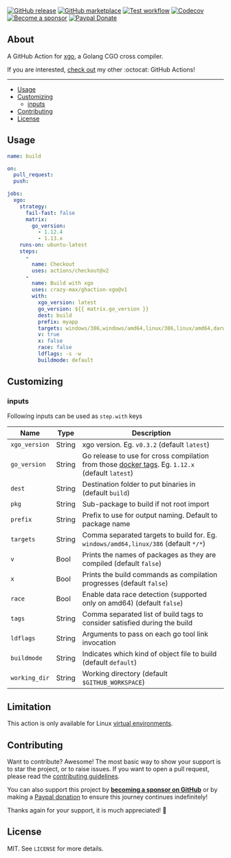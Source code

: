 [![GitHub release](https://img.shields.io/github/release/crazy-max/ghaction-xgo.svg?style=flat-square)](https://github.com/crazy-max/ghaction-xgo/releases/latest)
[![GitHub marketplace](https://img.shields.io/badge/marketplace-golang--cgo--cross--compiler-blue?logo=github&style=flat-square)](https://github.com/marketplace/actions/golang-cgo-cross-compiler)
[![Test workflow](https://img.shields.io/github/workflow/status/crazy-max/ghaction-xgo/test?label=test&logo=github&style=flat-square)](https://github.com/crazy-max/ghaction-xgo/actions?workflow=test)
[![Codecov](https://img.shields.io/codecov/c/github/crazy-max/ghaction-xgo?logo=codecov&style=flat-square)](https://codecov.io/gh/crazy-max/ghaction-xgo)
[![Become a sponsor](https://img.shields.io/badge/sponsor-crazy--max-181717.svg?logo=github&style=flat-square)](https://github.com/sponsors/crazy-max)
[![Paypal Donate](https://img.shields.io/badge/donate-paypal-00457c.svg?logo=paypal&style=flat-square)](https://www.paypal.me/crazyws)

## About

A GitHub Action for [xgo](https://github.com/crazy-max/xgo), a Golang CGO cross compiler.

If you are interested, [check out](https://git.io/Je09Y) my other :octocat: GitHub Actions!

___

* [Usage](#usage)
* [Customizing](#customizing)
  * [inputs](#inputs)
* [Contributing](#contributing)
* [License](#license)

## Usage

```yaml
name: build

on:
  pull_request:
  push:

jobs:
  xgo:
    strategy:
      fail-fast: false
      matrix:
        go_version:
          - 1.12.4
          - 1.13.x
    runs-on: ubuntu-latest
    steps:
      -
        name: Checkout
        uses: actions/checkout@v2
      -
        name: Build with xgo
        uses: crazy-max/ghaction-xgo@v1
        with:
          xgo_version: latest
          go_version: ${{ matrix.go_version }}
          dest: build
          prefix: myapp
          targets: windows/386,windows/amd64,linux/386,linux/amd64,darwin/386,darwin/amd64
          v: true
          x: false
          race: false
          ldflags: -s -w
          buildmode: default
```

## Customizing

### inputs

Following inputs can be used as `step.with` keys

| Name            | Type    | Description                                                                                                                      |
|-----------------|---------|----------------------------------------------------------------------------------------------------------------------------------|
| `xgo_version`   | String  | xgo version. Eg. `v0.3.2` (default `latest`)                                                                                     |
| `go_version`    | String  | Go release to use for cross compilation from those [docker tags](https://hub.docker.com/r/crazymax/xgo/tags/). Eg. `1.12.x` (default `latest`) |
| `dest`          | String  | Destination folder to put binaries in (default `build`)                                                                          |
| `pkg`           | String  | Sub-package to build if not root import                                                                                          |
| `prefix`        | String  | Prefix to use for output naming. Default to package name                                                                         |
| `targets`       | String  | Comma separated targets to build for. Eg. `windows/amd64,linux/386` (default `*/*`)                                              |
| `v`             | Bool    | Prints the names of packages as they are compiled (default `false`)                                                              |
| `x`             | Bool    | Prints the build commands as compilation progresses (default `false`)                                                            |
| `race`          | Bool    | Enable data race detection (supported only on amd64) (default `false`)                                                           |
| `tags`          | String  | Comma separated list of build tags to consider satisfied during the build                                                        |
| `ldflags`       | String  | Arguments to pass on each go tool link invocation                                                                                |
| `buildmode`     | String  | Indicates which kind of object file to build (default `default`)                                                                 |
| `working_dir`   | String  | Working directory (default `$GITHUB_WORKSPACE`)                                                                                  |

## Limitation

This action is only available for Linux [virtual environments](https://help.github.com/en/articles/virtual-environments-for-github-actions#supported-virtual-environments-and-hardware-resources).

## Contributing

Want to contribute? Awesome! The most basic way to show your support is to star the project, or to raise issues. If
you want to open a pull request, please read the [contributing guidelines](.github/CONTRIBUTING.md).

You can also support this project by [**becoming a sponsor on GitHub**](https://github.com/sponsors/crazy-max) or by
making a [Paypal donation](https://www.paypal.me/crazyws) to ensure this journey continues indefinitely!

Thanks again for your support, it is much appreciated! :pray:

## License

MIT. See `LICENSE` for more details.
